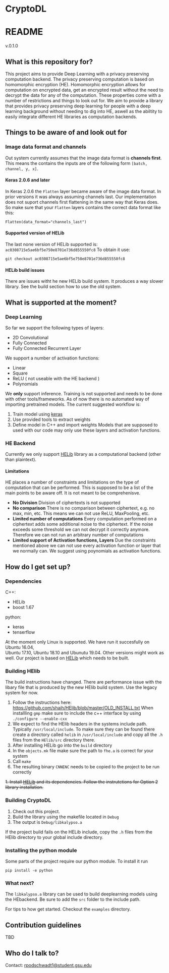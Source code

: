 
# CryptoDL

# README 
v.0.1.0

## What is this repository for? ##

This project aims to provide Deep Learning with a privacy preserving computation
backend. The privacy preserving computation is based on homomorphic encryption
(HE). Homomorphic encryption allows for computation on encrypted data, get an
encrypted result without the need to decrypt the data for any of the computation.
These properties come with a number of restrictions and things to look out for.
We aim to provide a library that provides privacy preserving deep learning for
people with a deep learning background without needing to dig into HE, aswell as
the abiltity to easily integrate different HE libraries as computation backends. 


## Things to be aware of and look out for ##

### Image data format and channels  ###

Out system currently assumes that the image data format is **channels first**.
This means the contains the inputs are of the following form 
`[batch, channel, y, x]`. 

#### Keras 2.0.6 and later ####

In Keras 2.0.6 the `Flatten` layer became aware of the image data format. In
prior versions it was always assuming channels last. Our implementation does 
not suport channels first flattening in the same way that Keras does. So make
sure that your `Flatten` layers contains the correct data format like this:

```
Flatten(data_format="channels_last")
```
 
#### Supported version of HELib ####

The last none version of HELib supported is: `ac0308715e5ae6bf5e750e8701e736d855550fc8`
To obtain it use:

```
git checkout ac0308715e5ae6bf5e750e8701e736d855550fc8
```
#### HELib build issues #### 

There are issues witht he new HELib build system. It produces a way slower library.
See the build section how to use the old system.

 
## What is supported at the moment? ##




### Deep Learning

So far we support the following types of layers:

- 2D Convolutional
- Fully Connected
- Fully Connected Recurrent Layer

We support a number of activation functions:
- Linear
- Square
- ReLU ( not useable with the HE backend )
- Polynomials 

We **only** support inference. Training is not supported and needs to be done
with other tools/frameworks. As of now there is no automated way of importing 
pretrained models. The current suggested workflow is: 
1. Train model using [keras](https://keras.io/)
2. Use provided tools to extract weights
3. Define model in C++ and import weights
Models that are supposed to used with our code may only use these layers and
activation functions.
  

### HE Backend

Currently we only support [HELib](https://github.com/shaih/HElib) library as a 
computational backend (other than plaintext).

#### Limitations

HE places a number of constraints and limitations on the type of computation
that can be performed. This is supposed to be a list of the main points to 
be aware off. It is not meant to be comprehenisve.

- **No Division** Division of ciphertexts is not supported
- **No comparison** There is no comparison between ciphertext, e.g. no max,
min, etc. This means we can not use ReLU, MaxPooling, etc. 
- **Limited number of computations** Every computation performed on a 
ciphertext adds some additional noise to the ciphertext. If the noise 
exceeds some threshold we can not decrypt it correctly anymore. Therefore we
can not run an arbitrary number of computations
- **Limited support of Activation functions, Layers** Due the constraints 
mentioned above we can not use every activation function or layer that we 
normally can. We suggest using poynomials as activation functions. 

## How do I get set up? ##

### Dependencies ##



C++:
 - HELib
 - boost 1.67

python:
 - keras
 - tenserflow


At the moment only Linux is supported. We have run it succesfully on Ubuntu 16.04,  
Ubuntu 17.10, Ubuntu 18.10 and Ubunutu 19.04. Other versions might work as well. 
Our project is based on [HELib](https://github.com/shaih/HElib) which needs to be
built. 

### Building HElib

The build instructions have changed. There are performance issue with the libary 
file that is produced by the new HElib build system. Use the legacy system for
now. 

1. Follow the instructions here: https://github.com/shaih/HElib/blob/master/OLD_INSTALL.txt
When  installling `gmp` make sure to include the c++ interface by using ` ./configure --enable-cxx `
2. We expect to find the HElib headers in the systems include path. Typically 
 `/usr/local/include`. To make sure they can be found there create a directory called
`helib` in `/usr/local/include` and copy all the `.h` files from the `HElib/src` 
directory there.
3. After installing HELib go into the `build` directory
4. In the `objects.mk` file make sure the path to `fhe.a` is correct for your system
5. Call `make`
6. The resulting binary `CNNENC` needs to be copied to the project to be run correctly

~~1. Install [HELib](https://github.com/shaih/HElib) and its dependencies. Follow the instrutctions for Option 2 library installation.~~

### Building CryptoDL

1. Check out this project.
2. Build the library using the makefile located in `Debug`
3. The output is `Debug/libkalypso.a`

If the project build fails on the HELib include, copy the `.h` files from the HElib directory to your global include directory.

### Installing the python module

Some parts of the project require our python module. To install it run

`pip install -e python`



### What next?

The `libkalypso.a` library can be used to build deeplearning models using the HEbackend. Be sure to add the `src` folder to the include path.

For tips to how get started. Checkout the `examples` directory.


## Contribution guidelines ##

TBD

## Who do I talk to? ##
Contact: rpodschwadt1@student.gsu.edu
